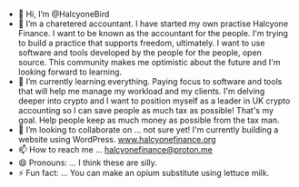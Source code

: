 - 👋 Hi, I’m @HalcyoneBird
- 👀 I’m a charetered accountant. I have started my own practise Halcyone Finance. I want to be known as the accountant for the people. I'm trying to build a practice that supports freedom, ultimately. I want to use software and tools developed by the people for the people, open source. This community makes me optimistic about the future and I'm looking forward to learning.
- 🌱 I’m currently learning everything. Paying focus to software and tools that will help me manage my workload and my clients. I'm delving deeper into crypto and I want to position myself as a leader in UK crypto accounting so I can save people as much tax as possible! That's my goal. Help people keep as much money as possible from the tax man.
- 💞️ I’m looking to collaborate on ... not sure yet! I'm currently building a website using WordPress. www.halcyonefinance.org
- 📫 How to reach me ... halcyonefinance@proton.me
- 😄 Pronouns: ... I think these are silly.
- ⚡ Fun fact: ... You can make an opium substitute using lettuce milk.

<!---
HalcyoneBird/HalcyoneBird is a ✨ special ✨ repository because its `README.md` (this file) appears on your GitHub profile.
You can click the Preview link to take a look at your changes.
--->
